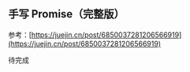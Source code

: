 ## 手写 Promise（完整版）

参考：[https://juejin.cn/post/6850037281206566919](https://juejin.cn/post/6850037281206566919)

待完成
